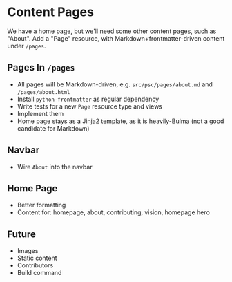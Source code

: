 # Content Pages

We have a home page, but we'll need some other content pages, such as "About".
Add a "Page" resource, with Markdown+frontmatter-driven content under `/pages`.


## Pages In `/pages`

- All pages will be Markdown-driven, e.g. `src/psc/pages/about.md` and `/pages/about.html`
- Install `python-frontmatter` as regular dependency
- Write tests for a new `Page` resource type and views
- Implement them
- Home page stays as a Jinja2 template, as it is heavily-Bulma (not a good candidate for Markdown)

## Navbar

- Wire `About` into the navbar

## Home Page

- Better formatting
- Content for: homepage, about, contributing, vision, homepage hero

## Future

- Images
- Static content
- Contributors
- Build command
